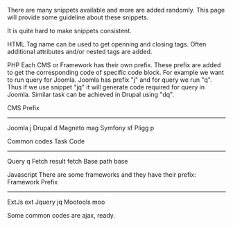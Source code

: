 There are many snippets available and more are added randomly. This page will provide some guideline about these snippets.


It is quite hard to make snippets consistent.

HTML
Tag name can be used to get openning and closing tags. Often additional attributes and/or nested tags are added.

PHP
Each CMS or Framework has their own prefix. These prefix are added to get the corresponding code of specific code block. For example we want to run query for Joomla. Joomla has prefix "j" and for query we run "q". Thus if we use snippet "jq" it will generate code required for query in Joomla. Similar task can be achieved in Drupal using "dq".

CMS                   Prefix
----                  -------
Joomla                j
Drupal                d
Magneto               mag
Symfony               sf
Pligg                 p

Common codes
Task                  Code
------                -----
Query                 q
Fetch result          fetch
Base path             base


Javascript
There are some frameworks and they have their prefix:
Framework             Prefix
----------            -------
ExtJs                 ext
Jquery                jq
Mootools              moo

Some common codes are ajax, ready.